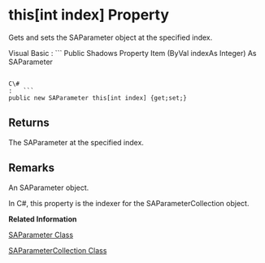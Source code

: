 <!-- loio3c1d6a216c5f10149f1efc66c5b0bf91 -->

# this\[int index\] Property

Gets and sets the SAParameter object at the specified index.



Visual Basic
:   ```
Public Shadows Property Item (ByVal indexAs Integer) As SAParameter
```

C\#
:   ```
public new SAParameter this[int index] {get;set;}
```



## Returns

The SAParameter at the specified index.



## Remarks

An SAParameter object.

In C\#, this property is the indexer for the SAParameterCollection object.

**Related Information**  


[SAParameter Class](saparameter-class-3c1c008.md "Represents a parameter to an SACommand, and optionally, its mapping to a DataSet column.")

[SAParameterCollection Class](saparametercollection-class-3c1d81e.md "Represents all parameters to an SACommand object and, optionally, their mapping to a DataSet column.")

